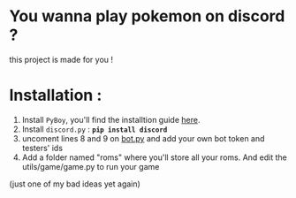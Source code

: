 # You wanna play pokemon on discord ?
this project is made for you !

# Installation :

1. Install `PyBoy`, you'll find the installtion guide [here](https://github.com/Baekalfen/PyBoy/wiki/Installation).
2. Install `discord.py` : __`pip install discord`__
3. uncoment lines 8 and 9 on [bot.py](https://github.com/rboudrouss/discordemu/blob/master/bot.py) and add your own bot token and testers' ids
4. Add a folder named "roms" where you'll store all your roms. And edit the utils/game/game.py to run your game

(just one of my bad ideas yet again)